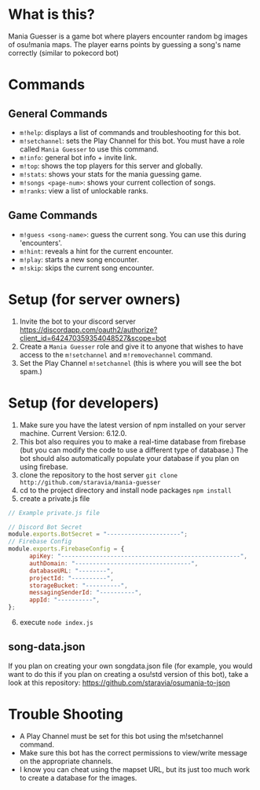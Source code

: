 # What is this?
Mania Guesser is a game bot where players encounter random bg images of osu!mania maps. The player earns points by guessing a song's name correctly (similar to pokecord bot)
# Commands
## General Commands
- `m!help`: displays a list of commands and troubleshooting for this bot. 
- `m!setchannel`: sets the Play Channel for this bot. You must have a role called `Mania Guesser` to use this command.
- `m!info`: general bot info + invite link.
- `m!top`: shows the top players for this server and globally.
- `m!stats`: shows your stats for the mania guessing game.
- `m!songs <page-num>`: shows your current collection of songs.
- `m!ranks`: view a list of unlockable ranks.
## Game Commands
- `m!guess <song-name>`: guess the current song. You can use this during 'encounters'.
- `m!hint`: reveals a hint for the current encounter.
- `m!play`: starts a new song encounter.
- `m!skip`: skips the current song encounter.
# Setup (for server owners)
1. Invite the bot to your discord server https://discordapp.com/oauth2/authorize?client_id=642470359354048527&scope=bot
2. Create a `Mania Guesser` role and give it to anyone that wishes to have access to the `m!setchannel` and `m!removechannel` command.
3. Set the Play Channel `m!setchannel` (this is where you will see the bot spam.)
# Setup (for developers)
1. Make sure you have the latest version of npm installed on your server machine. Current Version: 6.12.0.
2. This bot also requires you to make a real-time database from firebase (but you can modify the code to use a different type of database.) The bot should also automatically populate your database if you plan on using firebase.
3. clone the repository to the host server `git clone http://github.com/staravia/mania-guesser`
4. cd to the project directory and install node packages `npm install`
5. create a private.js file
```javascript
// Example private.js file

// Discord Bot Secret
module.exports.BotSecret = "---------------------";
// Firebase Config
module.exports.FirebaseConfig = {
	  apiKey: "---------------------------------------------------",
	  authDomain: "---------------------------------",
	  databaseURL: "--------",
	  projectId: "----------",
	  storageBucket: "----------",
	  messagingSenderId: "----------",
	  appId: "----------", 
};
```
6. execute `node index.js`
## song-data.json
If you plan on creating your own songdata.json file (for example, you would want to do this if you plan on creating a osu!std version of this bot), take a look at this repository: https://github.com/staravia/osumania-to-json
# Trouble Shooting
- A Play Channel must be set for this bot using the m!setchannel command.
- Make sure this bot has the correct permissions to view/write message on the appropriate channels.
- I know you can cheat using the mapset URL, but its just too much work to create a database for the images.
